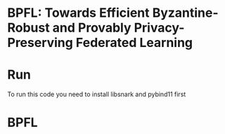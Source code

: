 # BPFL: Towards Efficient Byzantine-Robust and Provably Privacy-Preserving Federated Learning

# Run
To run this code you need to install libsnark and pybind11 first
# BPFL
